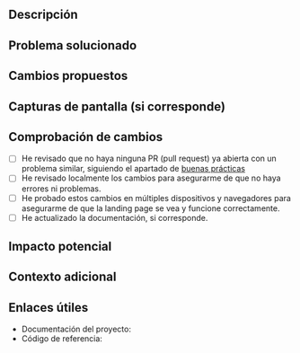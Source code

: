 ## Descripción

<!-- Describa brevemente los cambios realizados en esta solicitud de extracción. -->

## Problema solucionado

<!-- Describa el problema o la tarea que aborda esta solicitud de extracción, si corresponde. Incluya el número de problema o enlace al problema si existe. -->

## Cambios propuestos

<!-- Enumere los cambios específicos que ha realizado en el código, incluidas las nuevas características agregadas, las modificaciones existentes y cualquier eliminación de código. Proporcione una explicación clara de los cambios y su propósito. -->

## Capturas de pantalla (si corresponde)

<!-- Si los cambios afectan la apariencia visual de la landing page, incluya capturas de pantalla antes y después, si es posible. -->

## Comprobación de cambios

- [ ] He revisado que no haya ninguna PR (pull request) ya abierta con un problema similar, siguiendo el apartado de [buenas prácticas](https://github.com/midudev/la-velada-web-oficial/blob/main/CONTRIBUTING.md#buenas-pr%C3%A1cticas-)
- [ ] He revisado localmente los cambios para asegurarme de que no haya errores ni problemas.
- [ ] He probado estos cambios en múltiples dispositivos y navegadores para asegurarme de que la landing page se vea y funcione correctamente.
- [ ] He actualizado la documentación, si corresponde.

## Impacto potencial

<!-- Describa cualquier impacto potencial que estos cambios puedan tener, como posibles problemas de compatibilidad o cambios en el rendimiento. -->

## Contexto adicional

<!-- Agregue cualquier contexto adicional que considere relevante para esta solicitud de extracción. -->

## Enlaces útiles

- Documentación del proyecto: <!-- Enlace a la documentación del proyecto, si está disponible. -->
- Código de referencia: <!-- Enlace al código de referencia o a la sección relevante del código fuente, si es aplicable. -->
